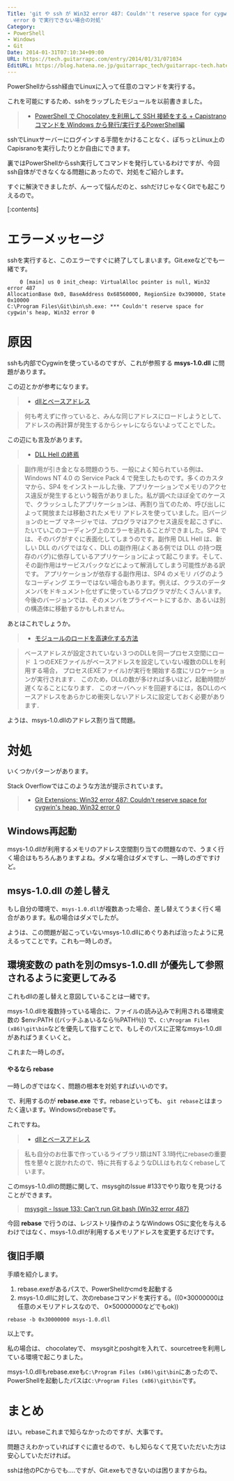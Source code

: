 ```yaml
---
Title: 'git や ssh が Win32 error 487: Couldn''t reserve space for cygwin''s heap, Win32
  error 0 で実行できない場合の対処'
Category:
- PowerShell
- Windows
- Git
Date: 2014-01-31T07:10:34+09:00
URL: https://tech.guitarrapc.com/entry/2014/01/31/071034
EditURL: https://blog.hatena.ne.jp/guitarrapc_tech/guitarrapc-tech.hatenablog.com/atom/entry/12921228815717581552
---
```


PowerShellからssh経由でLinuxに入って任意のコマンドを実行する。

これを可能にするため、sshをラップしたモジュールを以前書きました。

> - [PowerShell で Chocolatey を利用して SSH 接続をする + Capistrano コマンドを Windows から発行/実行するPowerShell編](http://tech.guitarrapc.com/entry/2013/08/08/010839)

sshでLinuxサーバーにログインする手間をかけることなく、ぽちっとLinux上のCapisranoを実行したりとか自由にできます。

裏ではPowerShellからssh実行してコマンドを発行しているわけですが、今回ssh自体ができなくなる問題にあったので、対処をご紹介します。

すぐに解決できましたが、んーって悩んだのと、sshだけじゃなくGitでも起こりえるので。


[:contents]

# エラーメッセージ

sshを実行すると、このエラーですぐに終了してしまいます。Git.exeなどでも一緒です。

```
    0 [main] us 0 init_cheap: VirtualAlloc pointer is null, Win32 error 487
AllocationBase 0x0, BaseAddress 0x68560000, RegionSize 0x390000, State 0x10000
C:\Program Files\Git\bin\sh.exe: *** Couldn't reserve space for cygwin's heap, Win32 error 0
```

# 原因

sshも内部でCygwinを使っているのですが、これが参照する **msys-1.0.dll** に問題があります。

この辺とかが参考になります。

> - [dllとベースアドレス](http://kkamegawa.hatenablog.jp/entry/20091222/p1)

> 何も考えずに作っていると、みんな同じアドレスにロードしようとして、アドレスの再計算が発生するからシャレにならないよってことでした。


この辺にも言及があります。

> - [DLL Hell の終焉](http://msdn.microsoft.com/ja-jp/library/ms811694.aspx)

> 副作用が引き金となる問題のうち、一般によく知られている例は、Windows NT 4.0 の Service Pack 4 で発生したものです。多くのカスタマから、SP4 をインストールした後、アプリケーションでメモリのアクセス違反が発生するという報告がありました。私が調べたほぼ全てのケースで、クラッシュしたアプリケーションは、再割り当てのため、呼び出しによって開放または移動されたメモリ アドレスを使っていました。旧バージョンのヒープ マネージャでは、プログラマはアクセス違反を起こさずに、たいていこのコーディング上のエラーを逃れることができました。SP4 では、そのバグがすぐに表面化してしまうのです。副作用 DLL Hell は、新しい DLL のバグではなく、DLL の副作用(よくある例では DLL の持つ既存のバグ)に依存しているアプリケーションによって起こります。そして、その副作用はサービスパックなどによって解消してしまう可能性がある訳です。 アプリケーションが依存する副作用は、SP4 のメモリ バグのようなコーディング エラーではない場合もあります。例えば、クラスのデータ メンバをドキュメント化せずに使っているプログラマがたくさんいます。今後のバージョンでは、そのメンバをプライベートにするか、あるいは別の構造体に移動するかもしれません。


あとはこれでしょうか。

> - [モジュールのロードを高速化する方法](http://www7a.biglobe.ne.jp/~tsuneoka/win32tech/9.html)

> ベースアドレスが設定されていない３つのDLLを同一プロセス空間にロード
> １つのEXEファイルがベースアドレスを設定していない複数のDLLを利用する場合， プロセス(EXEファイル)が実行を開始する度にリロケーションが実行されます．
このため，DLLの数が多ければ多いほど，起動時間が遅くなることになります．
このオーバヘッドを回避するには，各DLLのベースアドレスをあらかじめ衝突しないアドレスに設定しておく必要があります．


ようは、msys-1.0.dllのアドレス割り当て問題。

# 対処

いくつかパターンがあります。

Stack Overflowではこのような方法が提示されています。

> - [Git Extensions: Win32 error 487: Couldn't reserve space for cygwin's heap, Win32 error 0](http://stackoverflow.com/questions/18502999/git-extensions-win32-error-487-couldnt-reserve-space-for-cygwins-heap-win32)

## Windows再起動

msys-1.0.dllが利用するメモリのアドレス空間割り当ての問題なので、うまく行く場合はもちろんありますよね。ダメな場合はダメですし、一時しのぎですけど。

## msys-1.0.dll の差し替え

もし自分の環境で、`msys-1.0.dll`が複数あった場合、差し替えてうまく行く場合があります。私の場合はダメでしたが。

ようは、この問題が起こっていないmsys-1.0.dllにめぐりあれば治ったように見えるってことです。これも一時しのぎ。


## 環境変数の pathを別のmsys-1.0.dll が優先して参照されるように変更してみる

これもdllの差し替えと意図していることは一緒です。

msys-1.0.dllを複数持っている場合に、ファイルの読み込みで利用される環境変数の $env:PATH ((バッチふぁいるなら％PATH％)) で、`C:\Program Files (x86)\git\bin`などを優先して指すことで、もしそのパスに正常なmsys-1.0.dllがあればうまくいくと。

これまた一時しのぎ。

#### やるなら rebase

一時しのぎではなく、問題の根本を対処すればいいのです。

で、利用するのが **rebase.exe** です。rebaseといっても、 `git rebase`とはまったく違います。Windowsのrebaseです。

これですね。

> - [dllとベースアドレス](http://kkamegawa.hatenablog.jp/entry/20091222/p1)

> 私も自分のお仕事で作っているライブラリ類はNT 3.1時代にrebaseの重要性を懇々と説かれたので、特に共有するようなDLLはもれなくrebaseしています。


このmsys-1.0.dllの問題に関して、msysgitのIssue #133でやり取りを見つけることができます。

> [msysgit - Issue 133: Can't run Git bash (Win32 error 487)](https://code.google.com/p/msysgit/issues/detail?id=133)


今回 **rebase** で行うのは、レジストリ操作のようなWindows OSに変化を与えるわけではなく、msys-1.0.dllが利用するメモリアドレスを変更するだけです。

## 復旧手順

手順を紹介します。

1. rebase.exeがあるパスで、PowerShellかcmdを起動する
2. msys-1.0.dllに対して、次のrebaseコマンドを実行する。((0×30000000は任意のメモリアドレスなので、 0×50000000などでもok))

```
rebase -b 0x30000000 msys-1.0.dll
```

以上です。

私の場合は、 chocolateyで、 msysgitとposhgitを入れて、sourcetreeを利用している環境で起こりました。

msys-1.0.dllもrebase.exeも`C:\Program Files (x86)\git\bin`にあったので、PowerShellを起動したパスは`C:\Program Files (x86)\git\bin`です。


# まとめ

はい。rebaseこれまで知らなかったのですが、大事です。

問題さえわかっていればすぐに直せるので、もし知らなくて見ていただいた方は安心していただければ。

sshは他のPCからでも....ですが、Git.exeもできないのは困りますからね。
